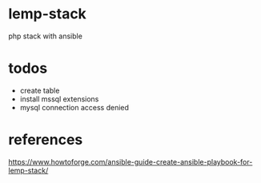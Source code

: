 # lemp-stack
php stack with ansible


# todos
- create table
- install mssql extensions
- mysql connection access denied


# references
https://www.howtoforge.com/ansible-guide-create-ansible-playbook-for-lemp-stack/